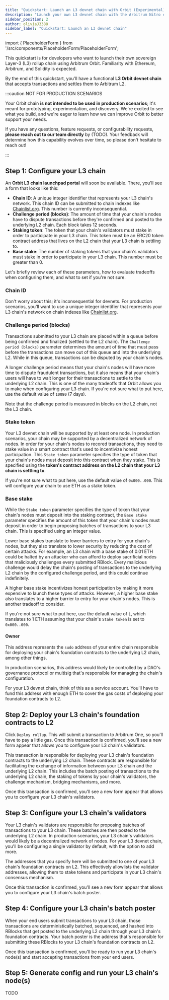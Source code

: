```yaml
---
title: "Quickstart: Launch an L3 devnet chain with Orbit (Experimental)"
description: "Launch your own L3 devnet chain with the Arbitrum Nitro codebase's new license. Settle to Arbitrum's L2 chains via bridge contracts on the underlying L2 chain (One or Nova). No need for permission from the Arbitrum DAO or Offchain Labs to create your L3. Modify the Nitro codebase freely for your L3. Stay tuned for more information."
sidebar_position: 2
author: oliviaJ3388
sidebar_label: "Quickstart: Launch an L3 devnet chain"
---
```


import { PlaceholderForm } from '/src/components/PlaceholderForm/PlaceholderForm';

<!-- import PublicPreviewBannerPartial from '../partials/_public-preview-banner-partial.md'; 

<PublicPreviewBannerPartial /> -->

This quickstart is for developers who want to launch their own sovereign Layer-3 (L3) rollup chain using Arbitrum Orbit. Familiarity with Ethereum, Arbitrum, and Solidity is expected.

<!-- If you're new to Arbitrum or Arbitrum Orbit, consider reviewing [A gentle introduction to Arbitrum Orbit](./orbit-gentle-introduction.md) before proceeding. -->

By the end of this quickstart, you'll have a functional **L3 Orbit devnet chain** that accepts transactions and settles them to Arbitrum L2.

:::caution NOT FOR PRODUCTION SCENARIOS

Your Orbit chain **is not intended to be used in production scenarios**; it's meant for prototyping, experimentation, and discovery. We're excited to see what you build, and we're eager to learn how we can improve Orbit to better support your needs.

If you have any questions, feature requests, or configurability requests, **please reach out to our team directly** by (TODO). Your feedback will determine how this capability evolves over time, so please don't hesitate to reach out!

:::


## Step 1: Configure your L3 chain

An **Orbit L3 chain launchpad portal** will soon be available. There, you'll see a form that looks like this:

<PlaceholderForm id="foo" inputs="Chain ID, Challenge period (blocks), Staking token (0x... address), Base stake" />

- **Chain ID**: A unique integer identifier that represents your L3 chain's network. This chain ID can be submitted to chain indexes like [Chainlist.org](http://chainlist.org). This number is currently inconsequential.
- **Challenge period (blocks)**: The amount of time that your chain's nodes have to dispute transactions before they're confirmed and posted to the underlying L2 chain. Each block takes 12 seconds.
- **Staking token**: The token that your chain's validators must stake in order to participate in your L3 chain. This token must be an <a data-quicklook-from='erc-20-token'>ERC20</a> token contract address that lives on the L2 chain that your L3 chain is settling to.
- **Base stake**: The number of staking tokens that your chain's validators must stake in order to participate in your L3 chain. This number must be greater than 0.

Let's briefly review each of these parameters, how to evaluate tradeoffs when configuring them, and what to set if you're not sure.


### Chain ID

Don't worry about this; it's inconsequential for devnets. For production scenarios, you'll want to use a unique integer identifier that represents your L3 chain's network on chain indexes like [Chainlist.org](http://chainlist.org).


### Challenge period (blocks)

Transactions submitted to your L3 chain are placed within a queue before being confirmed and finalized (settled to the L2 chain). The `Challenge period (blocks)` parameter determines the amount of time that must pass before the transactions can move out of this queue and into the underlying L2. While in this queue, transactions can be disputed by your chain's nodes.

A longer challenge period means that your chain's nodes will have more time to dispute fraudulent transactions, but it also means that your chain's users will have to wait longer for their transactions to settle to the underlying L2 chain. This is one of the many tradeoffs that Orbit allows you to make when configuring your L3 chain. If you're not sure what to put here, use the default value of `10080` (7 days).

Note that the challenge period is measured in blocks on the L2 chain, not the L3 chain.


### Stake token

Your L3 devnet chain will be supported by at least one node. In production scenarios, your chain may be supported by a decentralized network of nodes. In order for your chain's nodes to recored transactions, they need to stake value in a smart contract that's used to incentivize honest participation. This `Stake token` parameter specifies the type of token that your chain's nodes must deposit into this contract when they stake. This is specified using the **token's contract address on the L2 chain that your L3 chain is settling to**.

If you're not sure what to put here, use the default value of `0x000..000`. This will configure your chain to use ETH as a stake token.


### Base stake

While the `Stake token` parameter specifies the type of token that your chain's nodes must deposit into the staking contract, the `Base stake` parameter specifies the amount of this token that your chain's nodes must deposit in order to begin proposing batches of transactions to your L3 chain. This is specified using an integer value.

Lower base stakes translate to lower barriers to entry for your chain's nodes, but they also translate to lower security by reducing the cost of certain attacks. For example, an L3 chain with a base stake of 0.01 ETH could be halted by an attacker who can afford to deploy sacrificial nodes that maliciously challenges every submitted RBlock. Every malicious challenge would delay the chain's posting of transactions to the underlying L2 chain by the configured challenge period, and this could continue indefinitely.

A higher base stake incentivizes honest participation by making it more expensive to launch these types of attacks. However, a higher base stake also translates to a higher barrier to entry for your chain's nodes. This is another tradeoff to consider.

If you're not sure what to put here, use the default value of `1`, which translates to 1 ETH assuming that your chain's `Stake token` is set to `0x000..000`.


#### Owner

This address represents the `sudo` address of your entire chain responsible for deploying your chain's foundation contracts to the underlying L2 chain, among other things. 

In production scenarios, this address would likely be controlled by a DAO's governance protocol or multisig that's responsible for managing the chain's configuration.

For your L3 devnet chain, think of this as a service account. You'll have to fund this address with enough ETH to cover the gas costs of deploying your foundation contracts to L2.


## Step 2: Deploy your L3 chain's foundation contracts to L2

Click `Deploy rollup`. This will submit a transaction to Arbitrum One, so you'll have to pay a little gas. Once this transaction is confirmed, you'll see a new form appear that allows you to configure your L3 chain's validators.

This transaction is responsible for deploying your L3 chain's foundation contracts to the underlying L2 chain. These contracts are responsible for facilitating the exchange of information between your L3 chain and the underlying L2 chain. This includes the batch posting of transactions to the underlying L2 chain, the staking of tokens by your chain's validators, the challenge mechanism, bridging mechanisms, and more.

Once this transaction is confirmed, you'll see a new form appear that allows you to configure your L3 chain's validators.


## Step 3: Configure your L3 chain's validators

Your L3 chain's validators are responsible for proposing batches of transactions to your L3 chain. These batches are then posted to the underlying L2 chain. In production scenarios, your L3 chain's validators would likely be a decentralized network of nodes. For your L3 devnet chain, you'll be configuring a single validator by default, with the option to add more.

The addresses that you specify here will be submitted to one of your L3 chain's foundation contracts on L2. This effectively allowlists the validator addresses, allowing them to stake tokens and participate in your L3 chain's consensus mechanism.

Once this transaction is confirmed, you'll see a new form appear that allows you to configure your L3 chain's batch poster.


## Step 4: Configure your L3 chain's batch poster

When your end users submit transactions to your L3 chain, those transactions are deterministically batched, sequenced, and hashed into RBlocks that get posted to the underlying L2 chain through your L3 chain's foundation contracts. Your batch poster is the address that's responsible for submitting these RBlocks to your L3 chain's foundation contracts on L2.

Once this transaction is confirmed, you'll be ready to run your L3 chain's node(s) and start accepting transactions from your end users.


## Step 5: Generate config and run your L3 chain's node(s)

TODO